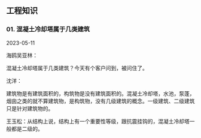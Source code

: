 ## 工程知识

### 01. 混凝土冷却塔属于几类建筑

2023-05-11

海鸥吴亚林：

混凝土冷却塔属于几类建筑？今天有个客户问到，被问住了。

沈洋：

建筑物是有建筑面积的，构筑物是没有建筑面积的。混凝土冷却塔，水池，泵蓬，烟囱之类的就不算建筑物，是构筑物，没有几级建筑的概念。一级建筑、二级建筑只是针对建筑物的。

王玉松：从结构上说，结构上有一个重要性等级，跟抗震挂钩的，混凝土冷却塔一般都是二级的。





